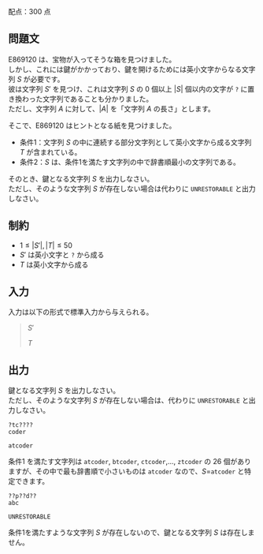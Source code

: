 配点：$300$ 点

## 問題文

E869120 は、宝物が入ってそうな箱を見つけました。<br>
しかし、これには鍵がかかっており、鍵を開けるためには英小文字からなる文字列 $S$ が必要です。<br>
彼は文字列 $S'$ を見つけ、これは文字列 $S$ の $0$ 個以上 $|S|$ 個以内の文字が `?` に置き換わった文字列であることも分かりました。<br>
ただし、文字列 $A$ に対して、$|A|$ を「文字列 $A$ の長さ」とします。  

そこで、E869120 はヒントとなる紙を見つけました。  

- 条件1：文字列 $S$ の中に連続する部分文字列として英小文字から成る文字列 $T$ が含まれている。
- 条件2：$S$ は、条件1を満たす文字列の中で辞書順最小の文字列である。

そのとき、鍵となる文字列 $S$ を出力しなさい。<br>
ただし、そのような文字列 $S$ が存在しない場合は代わりに `UNRESTORABLE` と出力しなさい。

## 制約

- $1 \leq |S'|, |T| \leq 50$
- $S'$ は英小文字と `?` から成る
- $T$ は英小文字から成る

## 入力

入力は以下の形式で標準入力から与えられる。

> $S'$
> 
> $T$

## 出力

鍵となる文字列 $S$ を出力しなさい。<br>
ただし、そのような文字列 $S$ が存在しない場合は、代わりに `UNRESTORABLE` と出力しなさい。

```input1
?tc????
coder
```

```output1
atcoder
```

条件1 を満たす文字列は `atcoder`, `btcoder`, `ctcoder`,..., `ztcoder` の $26$ 個がありますが、その中で最も辞書順で小さいものは `atcoder` なので、$S =$`atcoder` と特定できます。

```input2
??p??d??
abc
```

```output2
UNRESTORABLE
```

条件1を満たすような文字列 $S$ が存在しないので、鍵となる文字列 $S$ は存在しません。
